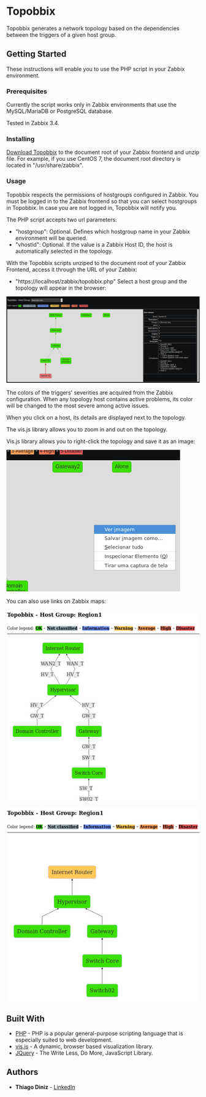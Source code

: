 # Topobbix

Topobbix generates a network topology based on the dependencies between the triggers of a given host group.

## Getting Started

These instructions will enable you to use the PHP script in your Zabbix environment.

### Prerequisites

Currently the script works only in Zabbix environments that use the MySQL/MariaDB or PostgreSQL database.

Tested in Zabbix 3.4.

### Installing

[Download Topobbix](https://github.com/thiagomdiniz/zabbix/releases/download/v1.0/topobbix_v1.0.zip) to the document root of your Zabbix frontend and unzip file.
For example, if you use CentOS 7, the document root directory is located in "/usr/share/zabbix".

### Usage

Topobbix respects the permissions of hostgroups configured in Zabbix. You must be logged in to the Zabbix frontend so that you can select hostgroups in Topobbix. In case you are not logged in, Topobbix will notify you.

The PHP script accepts two url parameters:
* "hostgroup": Optional. Defines which hostgroup name in your Zabbix environment will be queried.
* "vhostid": Optional. If the value is a Zabbix Host ID, the host is automatically selected in the topology.

With the Topobbix scripts unziped to the document root of your Zabbix Frontend, access it through the URL of your Zabbix:
* "https://localhost/zabbix/topobbix.php"
Select a host group and the topology will appear in the browser:

![example1](READMEImages/topobbix1.png)

The colors of the triggers' severities are acquired from the Zabbix configuration. When any topology host contains active problems, its color will be changed to the most severe among active issues.

When you click on a host, its details are displayed next to the topology.

The vis.js library allows you to zoom in and out on the topology.

Vis.js library allows you to right-click the topology and save it as an image:

![example2](READMEImages/topobbix2.png)

You can also use links on Zabbix maps:

![example3](READMEImages/topobbix3.png)

![example4](READMEImages/topobbix4.png)

## Built With

* [PHP](http://php.net/) - PHP is a popular general-purpose scripting language that is especially suited to web development.
* [vis.js](http://visjs.org/) - A dynamic, browser based visualization library.
* [JQuery](https://jquery.com/) - The Write Less, Do More, JavaScript Library.

## Authors

* **Thiago Diniz** - [LinkedIn](https://www.linkedin.com/in/thiagomdiniz/)

